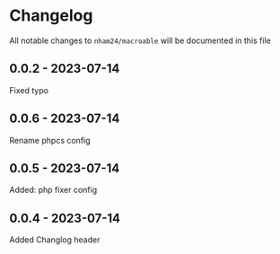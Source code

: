 # Changelog

All notable changes to `nham24/macroable` will be documented in this file

## 0.0.2 - 2023-07-14

Fixed typo

## 0.0.6 - 2023-07-14

Rename phpcs config

## 0.0.5 - 2023-07-14

Added: php fixer config

## 0.0.4 - 2023-07-14

Added Changlog header
